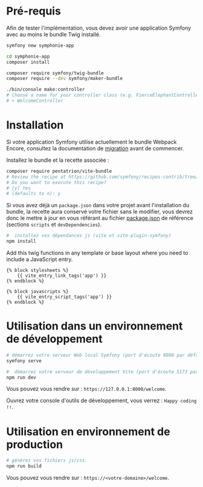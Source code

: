# Pré-requis

Afin de tester l'implémentation, vous devez avoir une application Symfony avec au moins le bundle Twig installé.

```bash
symfony new symphonie-app

cd symphonie-app
composer install

composer require symfony/twig-bundle
composer require --dev symfony/maker-bundle

./bin/console make:controller
# Choose a name for your controller class (e.g. FierceElephantController):
# > WelcomeController
```

# Installation

Si votre application Symfony utilise actuellement le bundle Webpack Encore, consultez la documentation de [migration](/fr/extra/migration-webpack-encore) avant de commencer.


Installez le bundle et la recette associée :

```bash
composer require pentatrion/vite-bundle
# Review the recipe at https://github.com/symfony/recipes-contrib/tree/main/pentatrion/vite-bundle/1.0
# Do you want to execute this recipe?
# [y] Yes
# (defaults to n): y
```

Si vous avez déjà un `package.json` dans votre projet avant l'installation du bundle, la recette aura conservé votre fichier sans le modifier, vous devrez donc le mettre à jour en vous référant au fichier [package.json](https://github.com/lhapaipai/vite-bundle/blob/main/install/package.json) de référence (sections `scripts` et `devDependencies`).

```bash
#  installez vos dépendances js (vite et vite-plugin-symfony)
npm install

```

Add this twig functions in any template or base layout where you need to include a JavaScript entry.

```twig
{% block stylesheets %}
    {{ vite_entry_link_tags('app') }}
{% endblock %}

{% block javascripts %}
    {{ vite_entry_script_tags('app') }}
{% endblock %}
```

# Utilisation dans un environnement de développement

```bash
# démarrez votre serveur Web local Symfony (port d'écoute 8000 par défaut)
symfony serve

#  démarrez votre serveur de développement Vite (port d'écoute 5173 par défaut)
npm run dev
```

Vous pouvez vous rendre sur : `https://127.0.0.1:8000/welcome`.

Ouvrez votre console d'outils de développement, vous verrez : `Happy coding !!`.

# Utilisation en environnement de production

```bash
# générez vos fichiers js/css.
npm run build
```

Vous pouvez vous rendre sur : `https://<votre-domaine>/welcome`.



